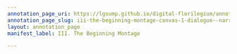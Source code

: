 ```yaml
---
annotation_page_uri: https://lgsump.github.io/digital-florilegium/annotations/iii-the-beginning-montage-canvas-1-dialogue--narration.json
annotation_page_slug: iii-the-beginning-montage-canvas-1-dialogue--narration
layout: annotation_page
manifest_label: III. The Beginning Montage

---
```

